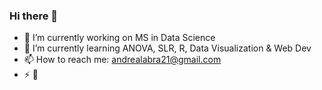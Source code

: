 ### Hi there 👋

<!--
**andrealabra/andrealabra** is a ✨ _special_ ✨ repository because its `README.md` (this file) appears on your GitHub profile.

Here are some ideas to get you started:
-->

- 🔭 I’m currently working on MS in Data Science 
- 🌱 I’m currently learning ANOVA, SLR, R, Data Visualization & Web Dev
- 📫 How to reach me: andrealabra21@gmail.com 
- ⚡ 📸

